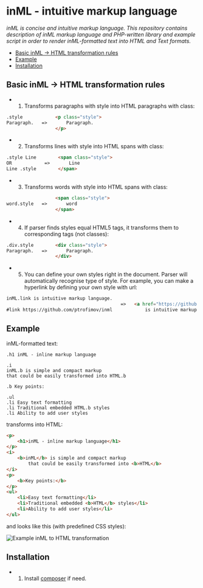 # inML - intuitive markup language

*inML is concise and intuitive markup language. This repository contains description of inML markup language
and PHP-written library and example script in order to render inML-formatted text into HTML and Text formats.*

* [Basic inML -> HTML transformation rules](https://github.com/ptrofimov/inml/edit/master/readme.md#basic-inml---html-transformation-rules)
* [Example](https://github.com/ptrofimov/inml/edit/master/readme.md#example)
* [Installation](https://github.com/ptrofimov/inml/edit/master/readme.md#installation)

## Basic inML -> HTML transformation rules

* 1. Transforms paragraphs with style into HTML paragraphs with class:

```html
.style            <p class="style">
Paragraph.   =>       Paragraph.
                  </p>
```

* 2. Transforms lines with style into HTML spans with class:

```html
.style Line        <span class="style">
OR            =>       Line
Line .style        </span>
```

* 3. Transforms words with style into HTML spans with class:

```html
                  <span class="style">
word.style   =>       word
                  </span>
```

* 4. If parser finds styles equal HTML5 tags,
it transforms them to corresponding tags (not classes):

```html
.div.style        <div class="style">
Paragraph.   =>       Paragraph.
                  </div>
```

* 5. You can define your own styles right in the document. Parser will automatically recognise type of style. For example, you can make a hyperlink by defining your own style with url:

```html
inML.link is intuitive markup language.        
                                          =>   <a href="https://github.com/ptrofimov/inml">inML</a>
#link https://github.com/ptrofimov/inml            is intuitive markup language.
```

## Example

inML-formatted text:

```text
.h1 inML - inline markup language

.i
inML.b is simple and compact markup
that could be easily transformed into HTML.b

.b Key points:

.ul
.li Easy text formatting
.li Traditional embedded HTML.b styles
.li Ability to add user styles
```

transforms into HTML:

```html
<p>
    <h1>inML - inline markup language</h1>
</p>
<i>
    <b>inML</b> is simple and compact markup
        that could be easily transformed into <b>HTML</b>
</i>
<p>
    <b>Key points:</b>
</p>
<ul>
    <li>Easy text formatting</li>
    <li>Traditional embedded <b>HTML</b> styles</li>
    <li>Ability to add user styles</li>
</ul>
```

and looks like this (with predefined CSS styles):

![Example inML to HTML transformation](https://raw.github.com/ptrofimov/inml/master/examples/example.jpg)

## Installation

* 1. Install [composer](http://getcomposer.org/download/) if need.
